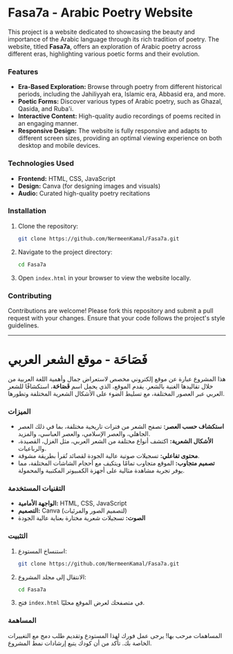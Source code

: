 # Fasa7a - Arabic Poetry Website

This project is a website dedicated to showcasing the beauty and importance of the Arabic language through its rich tradition of poetry. The website, titled **Fasa7a**, offers an exploration of Arabic poetry across different eras, highlighting various poetic forms and their evolution.

### Features

- **Era-Based Exploration:** Browse through poetry from different historical periods, including the Jahiliyyah era, Islamic era, Abbasid era, and more.
- **Poetic Forms:** Discover various types of Arabic poetry, such as Ghazal, Qasida, and Ruba'i.
- **Interactive Content:** High-quality audio recordings of poems recited in an engaging manner.
- **Responsive Design:** The website is fully responsive and adapts to different screen sizes, providing an optimal viewing experience on both desktop and mobile devices.

### Technologies Used

- **Frontend:** HTML, CSS, JavaScript
- **Design:** Canva (for designing images and visuals)
- **Audio:** Curated high-quality poetry recitations

### Installation

1. Clone the repository:

   ```bash
   git clone https://github.com/NermeenKamal/Fasa7a.git
   ```

2. Navigate to the project directory:

   ```bash
   cd Fasa7a
   ```

3. Open `index.html` in your browser to view the website locally.

### Contributing

Contributions are welcome! Please fork this repository and submit a pull request with your changes. Ensure that your code follows the project's style guidelines.

---

# فَصَاحَة - موقع الشعر العربي

هذا المشروع عبارة عن موقع إلكتروني مخصص لاستعراض جمال وأهمية اللغة العربية من خلال تقاليدها الغنية بالشعر. يقدم الموقع، الذي يحمل اسم **فَصَاحَة**، استكشافًا للشعر العربي عبر العصور المختلفة، مع تسليط الضوء على الأشكال الشعرية المختلفة وتطورها.

### الميزات

- **استكشاف حسب العصر:** تصفح الشعر من فترات تاريخية مختلفة، بما في ذلك العصر الجاهلي، والعصر الإسلامي، والعصر العباسي، والمزيد.
- **الأشكال الشعرية:** اكتشف أنواع مختلفة من الشعر العربي، مثل الغزل، القصيدة، والرباعيات.
- **محتوى تفاعلي:** تسجيلات صوتية عالية الجودة لقصائد تُقرأ بطريقة مشوقة.
- **تصميم متجاوب:** الموقع متجاوب تمامًا ويتكيف مع أحجام الشاشات المختلفة، مما يوفر تجربة مشاهدة مثالية على أجهزة الكمبيوتر المكتبية والمحمولة.

### التقنيات المستخدمة

- **الواجهة الأمامية:** HTML, CSS, JavaScript
- **التصميم:** Canva (لتصميم الصور والمرئيات)
- **الصوت:** تسجيلات شعرية مختارة بعناية عالية الجودة

### التثبيت

1. استنساخ المستودع:

   ```bash
   git clone https://github.com/NermeenKamal/Fasa7a.git
   ```

2. الانتقال إلى مجلد المشروع:

   ```bash
   cd Fasa7a
   ```

3. فتح `index.html` في متصفحك لعرض الموقع محليًا.

### المساهمة

المساهمات مرحب بها! يرجى عمل فورك لهذا المستودع وتقديم طلب دمج مع التغييرات الخاصة بك. تأكد من أن كودك يتبع إرشادات نمط المشروع.
